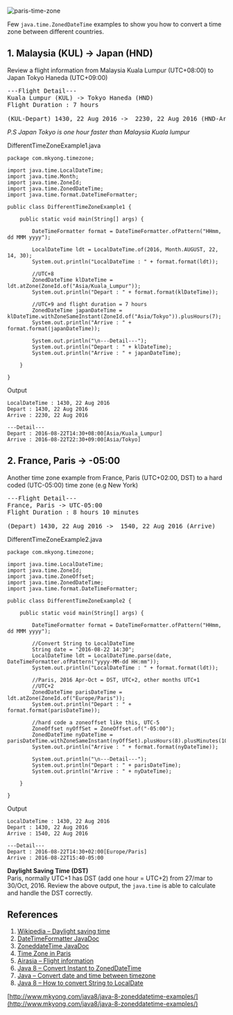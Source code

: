 ![paris-time-zone](http://www.mkyong.com/wp-content/uploads/2016/08/paris-time-zone.png)

Few `java.time.ZonedDateTime` examples to show you how to convert a time zone between different countries.

## 1\. Malaysia (KUL) -> Japan (HND)

Review a flight information from Malaysia Kuala Lumpur (UTC+08:00) to Japan Tokyo Haneda (UTC+09:00)

<pre>---Flight Detail---
Kuala Lumpur (KUL) -> Tokyo Haneda (HND)
Flight Duration : 7 hours

(KUL-Depart) 1430, 22 Aug 2016 ->  2230, 22 Aug 2016 (HND-Arrive)
</pre>

_P.S Japan Tokyo is one hour faster than Malaysia Kuala lumpur_

DifferentTimeZoneExample1.java

    package com.mkyong.timezone;

    import java.time.LocalDateTime;
    import java.time.Month;
    import java.time.ZoneId;
    import java.time.ZonedDateTime;
    import java.time.format.DateTimeFormatter;

    public class DifferentTimeZoneExample1 {

        public static void main(String[] args) {

            DateTimeFormatter format = DateTimeFormatter.ofPattern("HHmm, dd MMM yyyy");

            LocalDateTime ldt = LocalDateTime.of(2016, Month.AUGUST, 22, 14, 30);
            System.out.println("LocalDateTime : " + format.format(ldt));

            //UTC+8
            ZonedDateTime klDateTime = ldt.atZone(ZoneId.of("Asia/Kuala_Lumpur"));
            System.out.println("Depart : " + format.format(klDateTime));

            //UTC+9 and flight duration = 7 hours
            ZonedDateTime japanDateTime = klDateTime.withZoneSameInstant(ZoneId.of("Asia/Tokyo")).plusHours(7);
            System.out.println("Arrive : " + format.format(japanDateTime));

            System.out.println("\n---Detail---");
            System.out.println("Depart : " + klDateTime);
            System.out.println("Arrive : " + japanDateTime);

        }

    }

Output

    LocalDateTime : 1430, 22 Aug 2016
    Depart : 1430, 22 Aug 2016
    Arrive : 2230, 22 Aug 2016

    ---Detail---
    Depart : 2016-08-22T14:30+08:00[Asia/Kuala_Lumpur]
    Arrive : 2016-08-22T22:30+09:00[Asia/Tokyo]

## 2\. France, Paris -> -05:00

Another time zone example from France, Paris (UTC+02:00, DST) to a hard coded (UTC-05:00) time zone (e.g New York)

<pre>---Flight Detail---
France, Paris -> UTC-05:00
Flight Duration : 8 hours 10 minutes

(Depart) 1430, 22 Aug 2016 ->  1540, 22 Aug 2016 (Arrive)
</pre>

DifferentTimeZoneExample2.java

    package com.mkyong.timezone;

    import java.time.LocalDateTime;
    import java.time.ZoneId;
    import java.time.ZoneOffset;
    import java.time.ZonedDateTime;
    import java.time.format.DateTimeFormatter;

    public class DifferentTimeZoneExample2 {

        public static void main(String[] args) {

            DateTimeFormatter format = DateTimeFormatter.ofPattern("HHmm, dd MMM yyyy");

            //Convert String to LocalDateTime
            String date = "2016-08-22 14:30";
            LocalDateTime ldt = LocalDateTime.parse(date, DateTimeFormatter.ofPattern("yyyy-MM-dd HH:mm"));
            System.out.println("LocalDateTime : " + format.format(ldt));

            //Paris, 2016 Apr-Oct = DST, UTC+2, other months UTC+1
            //UTC+2
            ZonedDateTime parisDateTime = ldt.atZone(ZoneId.of("Europe/Paris"));
            System.out.println("Depart : " + format.format(parisDateTime));

            //hard code a zoneoffset like this, UTC-5
            ZoneOffset nyOffSet = ZoneOffset.of("-05:00");
            ZonedDateTime nyDateTime = parisDateTime.withZoneSameInstant(nyOffSet).plusHours(8).plusMinutes(10);
            System.out.println("Arrive : " + format.format(nyDateTime));

            System.out.println("\n---Detail---");
            System.out.println("Depart : " + parisDateTime);
            System.out.println("Arrive : " + nyDateTime);

        }

    }

Output

    LocalDateTime : 1430, 22 Aug 2016
    Depart : 1430, 22 Aug 2016
    Arrive : 1540, 22 Aug 2016

    ---Detail---
    Depart : 2016-08-22T14:30+02:00[Europe/Paris]
    Arrive : 2016-08-22T15:40-05:00

**Daylight Saving Time (DST)**  
Paris, normally UTC+1 has DST (add one hour = UTC+2) from 27/mar to 30/Oct, 2016\. Review the above output, the `java.time` is able to calculate and handle the DST correctly.

## References

1.  [Wikipedia – Daylight saving time](https://en.wikipedia.org/wiki/Daylight_saving_time)
2.  [DateTimeFormatter JavaDoc](https://docs.oracle.com/javase/8/docs/api/java/time/format/DateTimeFormatter.html)
3.  [ZoneddateTime JavaDoc](https://docs.oracle.com/javase/8/docs/api/java/time/ZonedDateTime.html)
4.  [Time Zone in Paris](http://www.timeanddate.com/time/zone/france/paris)
5.  [Airasia – Flight information](http://www.airasia.com/)
6.  [Java 8 – Convert Instant to ZonedDateTime](http://www.mkyong.com/java8/java-8-convert-instant-to-zoneddatetime/)
7.  [Java – Convert date and time between timezone](https://www.mkyong.com/java/java-convert-date-and-time-between-timezone/)
8.  [Java 8 – How to convert String to LocalDate](http://www.mkyong.com/java8/java-8-how-to-convert-string-to-localdate/)

[http://www.mkyong.com/java8/java-8-zoneddatetime-examples/](http://www.mkyong.com/java8/java-8-zoneddatetime-examples/)
